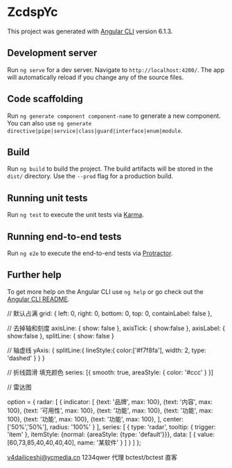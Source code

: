 # ZcdspYc

This project was generated with [Angular CLI](https://github.com/angular/angular-cli) version 6.1.3.

## Development server

Run `ng serve` for a dev server. Navigate to `http://localhost:4200/`. The app will automatically reload if you change any of the source files.

## Code scaffolding

Run `ng generate component component-name` to generate a new component. You can also use `ng generate directive|pipe|service|class|guard|interface|enum|module`.

## Build

Run `ng build` to build the project. The build artifacts will be stored in the `dist/` directory. Use the `--prod` flag for a production build.

## Running unit tests

Run `ng test` to execute the unit tests via [Karma](https://karma-runner.github.io).

## Running end-to-end tests

Run `ng e2e` to execute the end-to-end tests via [Protractor](http://www.protractortest.org/).

## Further help

To get more help on the Angular CLI use `ng help` or go check out the [Angular CLI README](https://github.com/angular/angular-cli/blob/master/README.md).

// 默认占满
grid: {
    left: 0,
    right: 0,
    bottom: 0,
    top: 0,
    containLabel: false
},

// 去掉轴和刻度
axisLine: {
    show: false
},
axisTick: {
    show:false
},
axisLabel: {
    show:false
},
splitLine: {
    show: false
}


// 轴虚线
yAxis: {
    splitLine:{
        lineStyle:{
            color:['#f7f8fa'],
            width: 2,
            type: 'dashed'
        }
    }
}

// 折线圆滑 填充颜色
series: [{
    smooth: true,
    areaStyle: {
      color: '#ccc'
    }
}]


// 雷达图

option = { 
    radar: [
        {
            indicator: [
                {text: '品牌', max: 100},
                {text: '内容', max: 100},
                {text: '可用性', max: 100},
                {text: '功能', max: 100},
                {text: '功能', max: 100},
                {text: '功能', max: 100},
                {text: '功能', max: 100},
            ],
            center: ['50%','50%'],
            radius: '100%'
        }
    ],
    series: [
        {
            type: 'radar',
             tooltip: {
                trigger: 'item'
            },
            itemStyle: {normal: {areaStyle: {type: 'default'}}},
            data: [
                {
                    value: [60,73,85,40,40,40,40],
                    name: '某软件'
                }
            ]
        }
    ]
};

v4dailiceshi@ycmedia.cn 1234qwer   代理
bctest/bctest 直客
